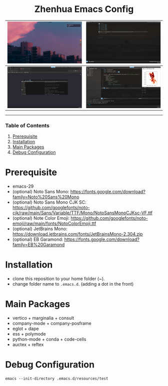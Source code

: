 <div align="center">

# Zhenhua Emacs Config

| ![desktop](./resources/images/screenshots/desktop.png) | ![agenda](./resources/images/screenshots/agenda.png) |
|:-------------------------------------:|:-----------------------------------:|
| ![web](./resources/images/screenshots/web.png)         | ![ide](./resources/images/screenshots/ide.png)       |

</div>

---

### Table of Contents

1.  [Prerequisite](#prerequisite)
2.  [Installation](#installation)
3.  [Main Packages](#main-packages)
3.  [Debug Configuration](#debug-configuration)

# Prerequisite

-   emacs-29
-   (optional) Noto Sans Mono: https://fonts.google.com/download?family=Noto%20Sans%20Mono
-   (optional) Noto Sans Mono CJK SC: https://github.com/googlefonts/noto-cjk/raw/main/Sans/Variable/TTF/Mono/NotoSansMonoCJKsc-VF.ttf
-   (optional) Note Color Emoji: https://github.com/googlefonts/noto-emoji/raw/main/fonts/NotoColorEmoji.ttf
-   (optional) JetBrains Mono: https://download.jetbrains.com/fonts/JetBrainsMono-2.304.zip
-   (optional) EB Garamond: https://fonts.google.com/download?family=EB%20Garamond

# Installation

-   clone this reposition to your home folder (~).
-   change folder name to `.emacs.d`. (adding a dot in the front)

# Main Packages

- vertico + marginalia + consult
- company-mode + company-posframe
- eglot + dape
- ess + polymode
- python-mode + conda + code-cells
- auctex + reftex

# Debug Configuration

```elisp
emacs --init-directory .emacs.d/resources/test
```

